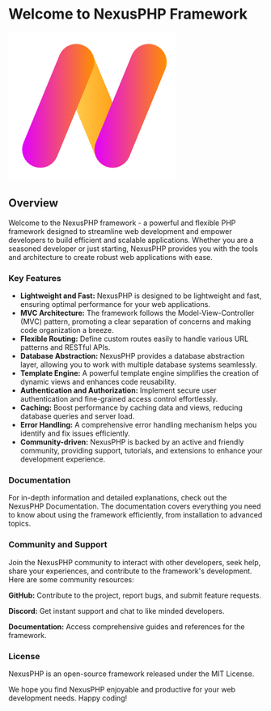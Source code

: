 # Welcome to NexusPHP Framework

![NexusPHP Logo](img/logo.png)

## Overview

Welcome to the NexusPHP framework - a powerful and flexible PHP framework designed to streamline web development and empower developers to build efficient and scalable applications. Whether you are a seasoned developer or just starting, NexusPHP provides you with the tools and architecture to create robust web applications with ease.

### Key Features

- **Lightweight and Fast:** NexusPHP is designed to be lightweight and fast, ensuring optimal performance for your web applications.
- **MVC Architecture:** The framework follows the Model-View-Controller (MVC) pattern, promoting a clear separation of concerns and making code organization a breeze.
- **Flexible Routing:** Define custom routes easily to handle various URL patterns and RESTful APIs.
- **Database Abstraction:** NexusPHP provides a database abstraction layer, allowing you to work with multiple database systems seamlessly.
- **Template Engine:** A powerful template engine simplifies the creation of dynamic views and enhances code reusability.
- **Authentication and Authorization:** Implement secure user authentication and fine-grained access control effortlessly.
- **Caching:** Boost performance by caching data and views, reducing database queries and server load.
- **Error Handling:** A comprehensive error handling mechanism helps you identify and fix issues efficiently.
- **Community-driven:** NexusPHP is backed by an active and friendly community, providing support, tutorials, and extensions to enhance your development experience.

### Documentation
For in-depth information and detailed explanations, check out the NexusPHP Documentation. The documentation covers everything you need to know about using the framework efficiently, from installation to advanced topics.

### Community and Support
Join the NexusPHP community to interact with other developers, seek help, share your experiences, and contribute to the framework's development. Here are some community resources:

**GitHub:** Contribute to the project, report bugs, and submit feature requests.

**Discord:** Get instant support and chat to like minded developers.

**Documentation:** Access comprehensive guides and references for the framework.

### License
NexusPHP is an open-source framework released under the MIT License.

We hope you find NexusPHP enjoyable and productive for your web development needs. Happy coding!

